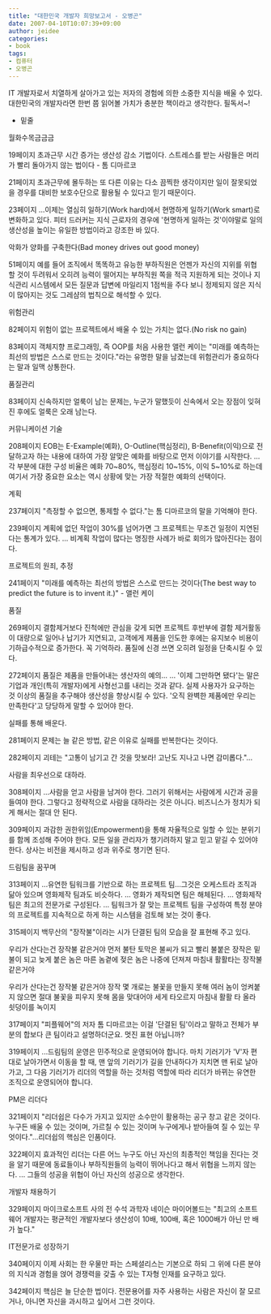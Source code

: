 ```yaml
---
title: "대한민국 개발자 희망보고서 - 오병곤"
date: 2007-04-10T10:07:39+09:00
author: jeidee
categories:
- book
tags:
- 컴퓨터
- 오병곤
---
```


IT 개발자로서 치열하게 살아가고 있는 저자의 경험에 의한 소중한 지식을 배울 수 있다. 대한민국의 개발자라면 한번 쯤 읽어볼 가치가 충분한 책이라고 생각한다. 필독서~!

* 밑줄

월화수목금금금

19페이지
 초과근무 시간 증가는 생산성 감소 기법이다. 스트레스를 받는 사람들은 머리가 빨리 돌아가지 않는 법이다 - 톰 디마르코

 21페이지
 초과근무에 몰두하는 또 다른 이유는 다소 끔찍한 생각이지만 일이 잘못되었을 경우를 대비한 보호수단으로 활용될 수 있다고 믿기 때문이다.

 23페이지
 ...이제는 열심히 일하기(Work hard)에서 현명하게 일하기(Work smart)로 변화하고 있다. 피터 드러커는 지식 근로자의 경우에 '현명하게 일하는 것'이야말로 일의 생산성을 높이는 유일한 방법이라고 강조한 바 있다.

악화가 양화를 구축한다(Bad money drives out good money)

51페이지
예를 들어 조직에서 똑똑하고 유능한 부하직원은 언젠가 자신의 지위를 위협할 것이 두려워서 오히려 능력이 떨어지는 부하직원 쪽을 적극 지원하게 되는 것이나 지식관리 시스템에서 모든 질문과 답변에 마일리지 1점씩을 주다 보니 정제되지 않은 지식이 많아지는 것도 그레샴의 법칙으로 해석할 수 있다.

위험관리

82페이지
위험이 없는 프로젝트에서 배울 수 있는 가치는 없다.(No risk no gain)

83페이지
객체지향 프로그래밍, 즉 OOP를 처음 사용한 앨런 케이는 "미래를 예측하는 최선의 방법은 스스로 만드는 것이다."라는 유명한 말을 남겼는데 위험관리가 중요하다는 말과 일맥 상통한다.

품질관리

83페이지
신속하지만 얼룩이 남는 문제는, 누군가 말했듯이 신속에서 오는 장점이 잊혀진 후에도 얼룩은 오래 남는다.

커뮤니케이션 기술

208페이지
EOB는 E-Example(예화), O-Outline(핵심정리), B-Benefit(이익)으로 전달하고자 하는 내용에 대하여 가장 알맞은 예화를 바탕으로 먼저 이야기를 시작한다. ... 각 부분에 대한 구성 비율은 예화 70~80%, 핵심정리 10~15%, 이익 5~10%로 하는데 여기서 가장 중요한 요소는 역시 상황에 맞는 가장 적절한 예화의 선택이다.

계획

237페이지
"측정할 수 없으면, 통제할 수 없다."는 톰 디마르코의 말을 기억해야 한다.

239페이지
계획에 없던 작업이 30%를 넘어가면 그 프로젝트는 무조건 일정이 지연된다는 통계가 있다. ... 비계획 작업이 많다는 명징한 사례가 바로 회의가 많아진다는 점이다.

프로젝트의 원죄, 추정

241페이지
"미래를 예측하는 최선의 방법은 스스로 만드는 것이다(The best way to predict the future is to invent it.)" - 앨런 케이

품질

269페이지
결함제거보다 진척에만 관심을 갖게 되면 프로젝트 후반부에 결함 제거활동이 대량으로 일어나 납기가 지연되고, 고객에게 제품을 인도한 후에는 유지보수 비용이 기하급수적으로 증가한다. 꼭 기억하라. 품질에 신경 쓰면 오히려 일정을 단축시킬 수 있다.

272페이지
품질은 제품을 만들어내는 생산자의 예의...
... '이제 그만하면 됐다'는 말은 기업과 개인(특히 개발자)에게 사형선고를 내리는 것과 같다. 실제 사용자가 요구하는 것 이상의 품질을 추구해야 생산성을 향상시킬 수 있다. '오직 완벽한 제품에만 우리는 만족한다'고 당당하게 말할 수 있어야 한다.

실패를 통해 배운다.

281페이지
문제는 늘 같은 방법, 같은 이유로 실패를 반복한다는 것이다.

282페이지
괴테는 "고통이 남기고 간 것을 맛보라! 고난도 지나고 나면 감미롭다."...

사람을 최우선으로 대하라.

308페이지
...사람을 얻고 사람을 남겨야 한다. 그러기 위해서는 사람에게 시간과 공을 들여야 한다. 그렇다고 정략적으로 사람을 대하라는 것은 아니다. 비즈니스가 정치가 되게 해서는 절대 안 된다.

309페이지
과감한 권한위임(Empowerment)을 통해 자율적으로 일할 수 있는 분위기를 함께 조성해 주어야 한다. 모든 일을 관리자가 챙기려하지 말고 믿고 맡길 수 있어야 한다. 상사는 비전을 제시하고 성과 위주로 챙기면 된다.

드림팀을 꿈꾸며

313페이지
...유연한 팀워크를 기반으로 하는 프로젝트 팀...그것은 오케스트라 조직과 닮아 있으며 영화제작 팀과도 비슷하다. ... 영화가 제작되면 팀은 해체된다. ... 영화제작 팀은 최고의 전문가로 구성된다. ... 팀워크가 잘 맞는 프로젝트 팀을 구성하여 특정 분야의 프로젝트를 지속적으로 하게 하는 시스템을 검토해 보는 것이 좋다.

315페이지
백무산의 "장작불"이라는 시가 단결된 팀의 모습을 잘 표현해 주고 있다.

우리가 산다는건 장작불 같은거야
먼저 불탄 토막은 불씨가 되고
빨리 불붙은 장작은 밑불이 되고
늦게 붙은 놈은 마른 놈곁에
젖은 놈은 나중에 던져져 마침내
활활타는 장작불같은거야

우리가 산다는건 장작불 같은거야
장작 몇 개로는 불꽃을 만들지 못해
여러 놈이 엉켜붙지 않으면
절대 불꽃을 피우지 못해
몸을 맞대어야 세게 타오르지
마침내 활활 타 올라 쇳덩이를 녹이지

317페이지
"피플웨어"의 저자 톰 디마르코는 이걸 '단결된 팀'이라고 말하고 전체가 부분의 합보다 큰 팀이라고 설명하더군요. 멋진 표현 아닙니까?

319페이지
...드림팀의 운영은 민주적으로 운영되어야 합니다. 마치 기러기가 'V'자 편대로 날아가면서 이동을 할 때, 맨 앞의 기러기가 길을 안내하다가 지치면 맨 뒤로 날아가고, 그 다음 기러기가 리더의 역할을 하는 것처럼 역할에 따라 리더가 바뀌는 유연한 조직으로 운영되어야 합니다.

PM은 리더다

321페이지
"리더쉽은 다수가 가지고 있지만 소수만이 활용하는 공구 창고 같은 것이다. 누구든 배울 수 있는 것이며, 가르칠 수 있는 것이며 누구에게나 받아들여 질 수 있는 무엇이다."...리더쉽의 핵심은 인품이다.

322페이지
효과적인 리더는 다른 어느 누구도 아닌 자신의 최종적인 책임을 진다는 것을 알기 때문에 동료들이나 부하직원들의 능력이 뛰어나다고 해서 위협을 느끼지 않는다. ... 그들의 성공을 위협이 아닌 자신의 성공으로 생각한다.

개발자 채용하기

329페이지
마이크로소프트 사의 전 수석 과학자 네이슨 마이어볼드는 "최고의 소프트웨어 개발자는 평균적인 개발자보다 생산성이 10배, 100배, 혹은 1000배가 아닌 만 배가 높다."

IT전문가로 성장하기

340페이지
이제 사회는 한 우물만 파는 스페셜리스는 기본으로 하되 그 위에 다른 분야의 지식과 경험을 얹어 경쟁력을 갖출 수 있는 T자형 인재를 요구하고 있다.

342페이지
핵심은 늘 단순한 법이다. 전문용어를 자주 사용하는 사람은 자신이 잘 모르거나, 아니면 자신을 과시하고 싶어서 그런 것이다.